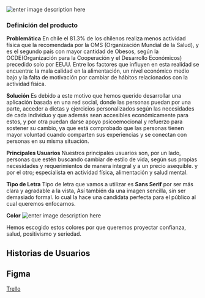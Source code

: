 
![enter image description here](https://i.ibb.co/PWnB002/logo.png)


### Definición del producto

**Problemática**
En chile el 81.3% de los chilenos realiza menos actividad física que la recomendada por la OMS (Organización Mundial de la Salud),  y es el segundo país con mayor cantidad de Obesos, según la OCDE(Organización para la Cooperación y el Desarrollo Económicos) precedido solo por EEUU.  Entre los factores que influyen en esta realidad se encuentra: la mala calidad en la alimentación, un nivel económico medio bajo y la falta de motivación por cambiar de hábitos relacionados con la actividad física.

**Solución**
Es debido a este motivo que hemos querido desarrollar una aplicación basada en una red social, donde las personas puedan por una parte, acceder a dietas y ejercicios personalizados según las necesidades de cada individuo y que además sean accesibles económicamente para estos, y por otra puedan darse apoyo psicoemocional y refuerzo para sostener su cambio, ya que está comprobado que las personas tienen mayor voluntad cuando comparten sus experiencias y se conectan con personas en su misma situación.

**Principales Usuarios**
Nuestros principales usuarios son, por un lado, personas que estén buscando cambiar de estilo de vida, según sus propias necesidades y requerimientos de manera integral y a un precio asequible. y por el otro; especialista en actividad física, alimentación y salud mental.



**Tipo de Letra**
Tipo de letra que vamos a utilizar es **Sans Serif** por ser más clara y agradable a la vista, Así también da una imagen sencilla, sin ser demasiado formal. lo cual la hace una candidata perfecta para el público al cual queremos enfocarnos.

**Color** 
![enter image description here](https://i.ibb.co/yhPwVL5/Paleta-De-Colores1.png)


Hemos escogido estos colores por que queremos  proyectar confianza, salud, positivismo y seriedad.


## Historias de Usuarios


## Figma

[Trello](https://www.figma.com/file/OPNTCMBPnW6rwDzHmABeBJ/SmooCare?node-id=0%3A1)